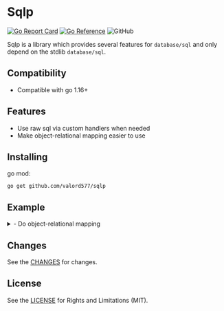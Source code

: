 Sqlp
======

[![Go Report Card](https://goreportcard.com/badge/github.com/valord577/sqlp?t=0)](https://goreportcard.com/report/github.com/valord577/sqlp)
[![Go Reference](https://pkg.go.dev/badge/github.com/valord577/sqlp.svg)](https://pkg.go.dev/github.com/valord577/sqlp)
![GitHub](https://img.shields.io/github/license/valord577/sqlp?t=0)

Sqlp is a library which provides several features for `database/sql` and only depend on the stdlib `database/sql`.

Compatibility
------

- Compatible with go 1.16+

Features
------

- Use raw sql via custom handlers when needed
- Make object-relational mapping easier to use

Installing
------

go mod:

```shell
go get github.com/valord577/sqlp
```

Example
------

<details>
<summary>
- Do object-relational mapping
</summary>

```go
package main

import (
    "database/sql"
    "fmt"

    "github.com/valord577/sqlp"
)

/*
create table `tc`
(
    id int auto_increment
        primary key,
    name varchar(16) default '' not null
);
*/

const (
    sqlType = ""
    sqlDsn  = ""
)

func main() {
    do(func(s *sqlp.DBSession) error {

        type Tc struct {
            ID   uint   `sqlp:"id"`
            Name string `sqlp:"name"`
        }

        var (
            err  error
            sql1 = "select * from `tc` where `id` >= ?"
            sql2 = "select `id` from `tc` where `id` >= ?"
        )

        var a []Tc
        err = s.QuerySql(&a, sql1, 1)
        if err != nil {
            return err
        }
        fmt.Printf("%v\n", a)

        var b []*Tc
        err = s.QuerySql(&b, sql1, 1)
        if err != nil {
            return err
        }
        fmt.Printf("%v\n", b)

        var c []map[string]interface{}
        err = s.QuerySql(&c, sql1, 1)
        if err != nil {
            return err
        }
        fmt.Printf("%v\n", c)

        var d []*map[string]interface{}
        err = s.QuerySql(&d, sql1, 1)
        if err != nil {
            return err
        }
        fmt.Printf("%v\n", d)

        var e Tc
        err = s.QuerySql(&e, sql1, 1)
        if err != nil {
            if err == sqlp.ErrTooManyResults {
                fmt.Printf("%s\n", err.Error())
            } else {
                return err
            }
        }
        fmt.Printf("%v\n", e)

        var f map[string]interface{}
        err = s.QuerySql(&f, sql1, 1)
        if err != nil {
            if err == sqlp.ErrTooManyResults {
                fmt.Printf("%s\n", err.Error())
            } else {
                return err
            }
        }
        fmt.Printf("%v\n", f)

        var g int
        err = s.QuerySql(&g, sql2, 1)
        if err != nil {
            if err == sqlp.ErrTooManyResults {
                fmt.Printf("%s\n", err.Error())
            } else {
                return err
            }
        }
        fmt.Printf("%v\n", g)

        var h sql.NullString
        err = s.QuerySql(&h, sql2, 1)
        if err != nil {
            if err == sqlp.ErrTooManyResults {
                fmt.Printf("%s\n", err.Error())
            } else {
                return err
            }
        }
        fmt.Printf("%v\n", h)

        return nil
    })
}

func do(f func(s *sqlp.DBSession) error) {
    db, err := sql.Open(sqlType, sqlDsn)
    if err != nil {
        panic(err)
    }
    defer func(db *sql.DB) {
        _ = db.Close()
    }(db)

    dbSession, err := sqlp.Open(db)
    if err != nil {
        panic(err)
    }

    err = f(dbSession)
    if err != nil {
        panic(err)
    }
}
```
</details>

Changes
------

See the [CHANGES](CHANGE.md) for changes.

License
------

See the [LICENSE](LICENSE) for Rights and Limitations (MIT).
